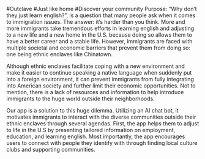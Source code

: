 #Outclave
#Just like home
#Discover your community
Purpose: 
“Why don’t they just learn english?”, is a question that many people ask when it comes to immigration issues. The answer: it’s harder than you think. More and more immigrants take tremendous efforts in learning english and adjusting to a new life and a new home in the U.S. because doing so allows them to have a better career and a stable life. However, immigrants are faced with multiple societal and economic barriers that prevent them from doing so: one being ethnic enclaves like Chinatown. 
 
Although ethnic enclaves facilitate coping with a new environment and make it easier to continue speaking a native language when suddenly put into a foreign environment, it can prevent immigrants from fully integrating into American society and further limit their economic opportunities. Not to mention, there is a lack of resources and information to help introduce immigrants to the huge world outside their neighborhoods.
 
Our app is a solution to this huge dilemma. Utilizing an AI chat bot, it motivates immigrants to interact with the diverse communities outside their ethnic enclaves through several agendas. First, the app helps them to adjust to life in the U.S by presenting tailored information on employment, education, and learning english. Most importantly, the app encourages users to connect with people they identify with through finding local culture clubs and supporting communities. 
